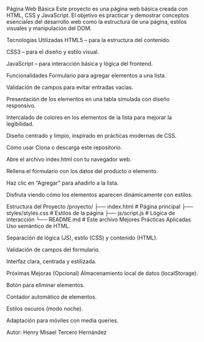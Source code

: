 Página Web Básica
Este proyecto es una página web básica creada con HTML, CSS y JavaScript. El objetivo es practicar y demostrar conceptos esenciales del desarrollo web como la estructura de una página, estilos visuales y manipulación del DOM.

Tecnologías Utilizadas
HTML5 – para la estructura del contenido.

CSS3 – para el diseño y estilo visual.

JavaScript – para interacción básica y lógica del frontend.

Funcionalidades
Formulario para agregar elementos a una lista.

Validación de campos para evitar entradas vacías.

Presentación de los elementos en una tabla simulada con diseño responsivo.

Intercalado de colores en los elementos de la lista para mejorar la legibilidad.

Diseño centrado y limpio, inspirado en prácticas modernas de CSS.

Cómo usar
Clona o descarga este repositorio.

Abre el archivo index.html con tu navegador web.

Rellena el formulario con los datos del producto o elemento.

Haz clic en “Agregar” para añadirlo a la lista.

Disfruta viendo cómo los elementos aparecen dinámicamente con estilos.

Estructura del Proyecto
/proyecto/
├── index.html         # Página principal
├── styles/styles.css        # Estilos de la página
├── js/script.js          # Lógica de interacción
└── README.md          # Este archivo
Mejores Prácticas Aplicadas
Uso semántico de HTML.

Separación de lógica (JS), estilo (CSS) y contenido (HTML).

Validación de campos del formulario.

Interfaz clara, centrada y estilizada.

Próximas Mejoras (Opcional)
Almacenamiento local de datos (localStorage).

Botón para eliminar elementos.

Contador automático de elementos.

Estilos oscuros (modo noche).

Adaptación para móviles con media queries.

Autor:
Henry Misael Tercero Hernández
